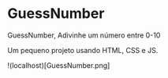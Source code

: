 # GuessNumber
GuessNumber, Adivinhe um número entre 0-10

Um pequeno projeto usando HTML, CSS e JS.

!(localhost)[GuessNumber.png]

